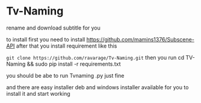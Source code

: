 # Tv-Naming
rename and download subtitle for you

to install first you need to install https://github.com/mamins1376/Subscene-API
after that you install requirement like this 
      
``git clone https://github.com/ravarage/Tv-Naming.git``
then you run 
cd TV-Naming && sudo pip install -r requirements.txt



you should be abe to run Tvnaming .py just fine 

and there are easy installer deb and windows installer  available for you to install it and start working 



